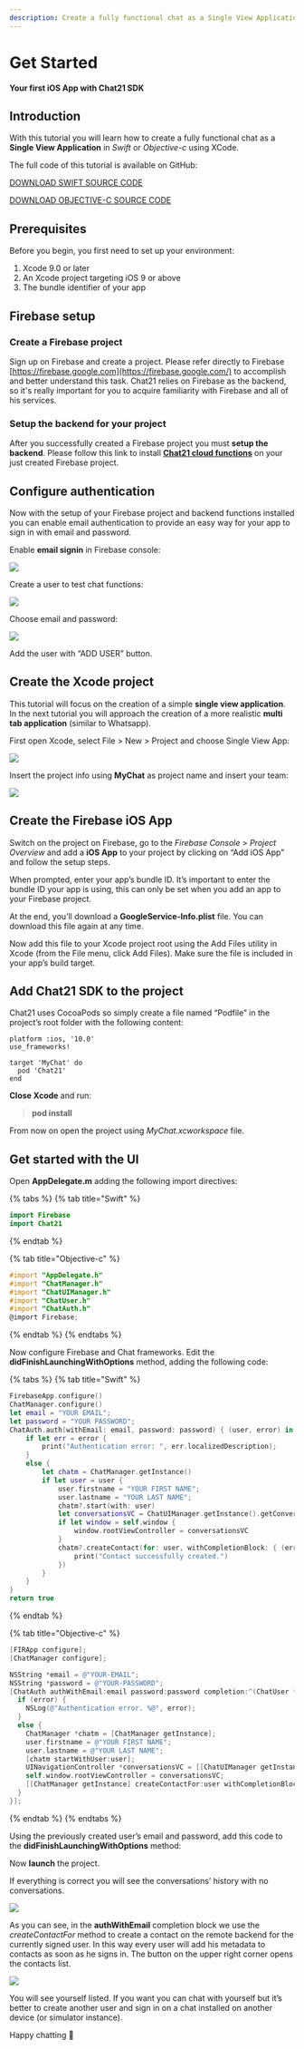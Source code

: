 ```yaml
---
description: Create a fully functional chat as a Single View Application
---
```


# Get Started

**Your first iOS App with Chat21 SDK**

## Introduction

With this tutorial you will learn how to create a fully functional chat as a **Single View Application** in _Swift_ or _Objective-c_ using XCode.

The full code of this tutorial is available on GitHub:

[DOWNLOAD SWIFT SOURCE CODE](https://github.com/chat21/chat21-get-started-swift)

[DOWNLOAD OBJECTIVE-C SOURCE CODE](https://github.com/chat21/chat21-get-started-ios)

## Prerequisites

Before you begin, you first need to set up your environment:

1. Xcode 9.0 or later
2. An Xcode project targeting iOS 9 or above
3. The bundle identifier of your app

## Firebase setup

### **Create a Firebase project**

Sign up on Firebase and create a project. Please refer directly to Firebase [https://firebase.google.com](https://firebase.google.com/) to accomplish and better understand this task. Chat21 relies on Firebase as the backend, so it's really important for you to acquire familiarity with Firebase and all of his services.

### Setup the backend for your project

After you successfully created a Firebase project you must **setup the backend**. Please follow this link to install [**Chat21 cloud functions**](https://github.com/chat21/chat21-cloud-functions) on your just created Firebase project.

## Configure authentication

Now with the setup of your Firebase project and backend functions installed you can enable email authentication to provide an easy way for your app to sign in with email and password.

Enable **email signin** in Firebase console:

![](http://www.chat21.org/wp-content/uploads/2018/02/firebase-add-user-step0-1500x746.png)

Create a user to test chat functions:

![](http://www.chat21.org/wp-content/uploads/2018/02/firebase-add-user-step1-1500x692.png)

Choose email and password:

![](http://www.chat21.org/wp-content/uploads/2018/02/firebase-add-user-step2-1500x692.png)

Add the user with “ADD USER” button.

## Create the Xcode project

This tutorial will focus on the creation of a simple **single view application**. In the next tutorial you will approach the creation of a more realistic **multi tab application** \(similar to Whatsapp\).

First open Xcode, select File &gt; New &gt; Project and choose Single View App:

![](http://www.chat21.org/wp-content/uploads/2018/02/xcode-create-project-step1-1030x742.png)

Insert the project info using **MyChat** as project name and insert your team:  

![](../.gitbook/assets/create-swift-mychat.png)

## Create the Firebase iOS App

Switch on the project on Firebase, go to the _Firebase Console_ &gt; _Project Overview_ and add a **iOS App** to your project by clicking on “Add iOS App” and follow the setup steps.

When prompted, enter your app’s bundle ID. It’s important to enter the bundle ID your app is using, this can only be set when you add an app to your Firebase project.

At the end, you’ll download a **GoogleService-Info.plist** file. You can download this file again at any time.

Now add this file to your Xcode project root using the Add Files utility in Xcode \(from the File menu, click Add Files\). Make sure the file is included in your app’s build target.

## Add Chat21 SDK to the project

Chat21 uses CocoaPods so simply create a file named “Podfile” in the project’s root folder with the following content:

```text
platform :ios, '10.0'
use_frameworks!

target 'MyChat' do
  pod 'Chat21'
end

```

**Close Xcode** and run:

> **pod install**

From now on open the project using _MyChat.xcworkspace_ file.

## Get started with the UI

Open **AppDelegate.m** adding the following import directives:

{% tabs %}
{% tab title="Swift" %}
```swift
import Firebase
import Chat21
```
{% endtab %}

{% tab title="Objective-c" %}
```objectivec
#import "AppDelegate.h"
#import "ChatManager.h"
#import "ChatUIManager.h"
#import "ChatUser.h"
#import "ChatAuth.h"
@import Firebase;
```
{% endtab %}
{% endtabs %}

Now configure Firebase and Chat frameworks. Edit the **didFinishLaunchingWithOptions** method, adding the following code:

{% tabs %}
{% tab title="Swift" %}
```swift
FirebaseApp.configure()
ChatManager.configure()
let email = "YOUR EMAIL";
let password = "YOUR PASSWORD";
ChatAuth.auth(withEmail: email, password: password) { (user, error) in
    if let err = error {
        print("Authentication error: ", err.localizedDescription);
    }
    else {
        let chatm = ChatManager.getInstance()
        if let user = user {
            user.firstname = "YOUR FIRST NAME";
            user.lastname = "YOUR LAST NAME";
            chatm?.start(with: user)
            let conversationsVC = ChatUIManager.getInstance().getConversationsViewController()
            if let window = self.window {
                window.rootViewController = conversationsVC
            }
            chatm?.createContact(for: user, withCompletionBlock: { (error) in
                print("Contact successfully created.")
            })
        }
    }
}
return true
```
{% endtab %}

{% tab title="Objective-c" %}
```objectivec
[FIRApp configure];
[ChatManager configure];

NSString *email = @"YOUR-EMAIL";
NSString *password = @"YOUR-PASSWORD";
[ChatAuth authWithEmail:email password:password completion:^(ChatUser *user, NSError *error) {
  if (error) {
    NSLog(@"Authentication error. %@", error);
  }
  else {
    ChatManager *chatm = [ChatManager getInstance];
    user.firstname = @"YOUR FIRST NAME";
    user.lastname = @"YOUR LAST NAME";
    [chatm startWithUser:user];
    UINavigationController *conversationsVC = [[ChatUIManager getInstance] getConversationsViewController];
    self.window.rootViewController = conversationsVC;
    [[ChatManager getInstance] createContactFor:user withCompletionBlock:nil];
  }
}];
```
{% endtab %}
{% endtabs %}

Using the previously created user’s email and password, add this code to the **didFinishLaunchingWithOptions** method:

Now **launch** the project.

If everything is correct you will see the conversations’ history with no conversations.

![](http://www.chat21.org/wp-content/uploads/2018/02/app-view-conversations-2.png)

As you can see, in the **authWithEmail** completion block we use the _createContactFor_ method to create a contact on the remote backend for the currently signed user. In this way every user will add his metadata to contacts as soon as he signs in. The button on the upper right corner opens the contacts list.

![](http://www.chat21.org/wp-content/uploads/2018/02/app-view-select-contact-2.png)

You will see yourself listed. If you want you can chat with yourself but it’s better to create another user and sign in on a chat installed on another device \(or simulator instance\).

Happy chatting 🙂

